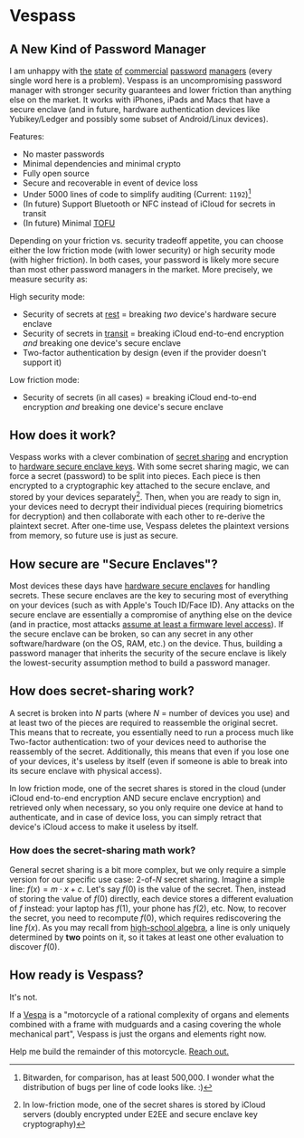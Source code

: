 # Vespass

## A New Kind of Password Manager

I am unhappy with [the](https://twitter.com/matthew_d_green/status/1606037649625530368?s=20) [state](https://www.reddit.com/r/privacy/comments/7l75d5/comment/husrjl5/?utm_source=share&utm_medium=web2x&context=3) [of](https://twitter.com/dystopiabreaker/status/1606449079420342272?s=20) [commercial](https://dustri.org/b/the-quest-for-a-family-friendly-password-manager.html) [password](https://twitter.com/benjitaylor/status/1465813017560432643?s=20) [managers](https://rot256.dev/post/pass/) (every single word here is a problem). Vespass is an uncompromising password manager with stronger security guarantees and lower friction than anything else on the market. It works with iPhones, iPads and Macs that have a secure enclave (and in future, hardware authentication devices like Yubikey/Ledger and possibly some subset of Android/Linux devices).

Features:

- No master passwords
- Minimal dependencies and minimal crypto
- Fully open source
- Secure and recoverable in event of device loss
- Under 5000 lines of code to simplify auditing (Current: `1192`)[^1]
- (In future) Support Bluetooth or NFC instead of iCloud for secrets in transit
- (In future) Minimal [TOFU](https://keybase.io/blog/chat-apps-softer-than-tofu)

[^1]: Bitwarden, for comparison, has at least 500,000. I wonder what the distribution of bugs per line of code looks like. :)

Depending on your friction vs. security tradeoff appetite, you can choose either the low friction mode (with lower security) or high security mode (with higher friction). In both cases, your password is likely more secure than most other password managers in the market. More precisely, we measure security as:

High security mode:
- Security of secrets at [rest](https://en.wikipedia.org/wiki/Data_at_rest) = breaking _two_ device's hardware secure enclave
- Security of secrets in [transit](https://en.wikipedia.org/wiki/Data_in_transit) = breaking iCloud end-to-end encryption _and_ breaking one device's secure enclave
- Two-factor authentication by design (even if the provider doesn't support it)

Low friction mode:
- Security of secrets (in all cases) = breaking iCloud end-to-end encryption _and_ breaking one device's secure enclave

## How does it work?

Vespass works with a clever combination of [secret sharing](https://en.wikipedia.org/wiki/Secret_sharing) and encryption to [hardware secure enclave keys](https://support.apple.com/en-in/guide/security/sec59b0b31ff/web). With some secret sharing magic, we can force a secret (password) to be split into pieces. Each piece is then encrypted to a cryptographic key attached to the secure enclave, and stored by your devices separately[^2]. Then, when you are ready to sign in, your devices need to decrypt their individual pieces (requiring biometrics for decryption) and then collaborate with each other to re-derive the plaintext secret. After one-time use, Vespass deletes the plaintext versions from memory, so future use is just as secure.

[^2]: In low-friction mode, one of the secret shares is stored by iCloud servers (doubly encrypted under E2EE and secure enclave key cryptography)

## How secure are "Secure Enclaves"?

Most devices these days have [hardware secure enclaves](https://support.apple.com/en-in/guide/security/sec59b0b31ff/web) for handling secrets. These secure enclaves are the key to securing most of everything on your devices (such as with Apple's Touch ID/Face ID). Any attacks on the secure enclave are essentially a compromise of anything else on the device (and in practice, most attacks [assume at least a firmware level access](https://appleinsider.com/articles/20/08/03/security-enclave-vulnerability-seems-scary-but-wont-affect-most-iphone-users)). If the secure enclave can be broken, so can any secret in any other software/hardware (on the OS, RAM, etc.) on the device. Thus, building a password manager that inherits the security of the secure enclave is likely the lowest-security assumption method to build a password manager.

## How does secret-sharing work?

A secret is broken into $N$ parts (where $N$ = number of devices you use) and at least two of the pieces are required to reassemble the original secret. This means that to recreate, you essentially need to run a process much like Two-factor authentication: two of your devices need to authorise the reassembly of the secret. Additionally, this means that even if you lose one of your devices, it's useless by itself (even if someone is able to break into its secure enclave with physical access).

In low friction mode, one of the secret shares is stored in the cloud (under iCloud end-to-end encryption AND secure enclave encryption) and retrieved only when necessary, so you only require one device at hand to authenticate, and in case of device loss, you can simply retract that device's iCloud access to make it useless by itself.

### How does the secret-sharing math work?

General secret sharing is a bit more complex, but we only require a simple version for our specific use case: 2-of-$N$ secret sharing. Imagine a simple line: $f(x) = m \cdot x + c$. Let's say $f(0)$ is the value of the secret. Then, instead of storing the value of $f(0)$ directly, each device stores a different evaluation of $f$ instead: your laptop has $f(1)$, your phone has $f(2)$, etc. Now, to recover the secret, you need to recompute $f(0)$, which requires rediscovering the line $f(x)$. As you may recall from [high-school algebra](https://www3.nd.edu/~apilking/Precalculus/Lectures/Lecture%209%20lines.pdf), a line is only uniquely determined by **two** points on it, so it takes at least one other evaluation to discover $f(0)$.

## How ready is Vespass?

It's not.

If a [Vespa](https://web.archive.org/web/20010313020959/http://home.rol3.com/~u0341403/iss15/vespa.htm) is a "motorcycle of a rational complexity of organs and elements combined with a frame with mudguards and a casing covering the whole mechanical part", Vespass is just the organs and elements right now.

Help me build the remainder of this motorcycle. [Reach out.](https://twitter.com/nibnalin)
